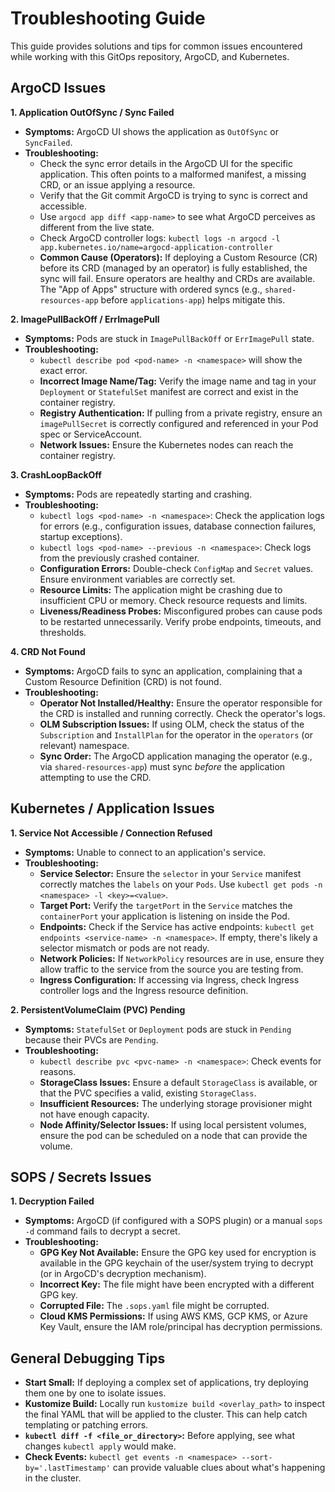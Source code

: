 # Troubleshooting Guide

This guide provides solutions and tips for common issues encountered while working with this GitOps repository, ArgoCD, and Kubernetes.

## ArgoCD Issues

**1. Application OutOfSync / Sync Failed**
   - **Symptoms:** ArgoCD UI shows the application as `OutOfSync` or `SyncFailed`.
   - **Troubleshooting:**
     - Check the sync error details in the ArgoCD UI for the specific application. This often points to a malformed manifest, a missing CRD, or an issue applying a resource.
     - Verify that the Git commit ArgoCD is trying to sync is correct and accessible.
     - Use `argocd app diff <app-name>` to see what ArgoCD perceives as different from the live state.
     - Check ArgoCD controller logs: `kubectl logs -n argocd -l app.kubernetes.io/name=argocd-application-controller`
     - **Common Cause (Operators):** If deploying a Custom Resource (CR) before its CRD (managed by an operator) is fully established, the sync will fail. Ensure operators are healthy and CRDs are available. The "App of Apps" structure with ordered syncs (e.g., `shared-resources-app` before `applications-app`) helps mitigate this.

**2. ImagePullBackOff / ErrImagePull**
   - **Symptoms:** Pods are stuck in `ImagePullBackOff` or `ErrImagePull` state.
   - **Troubleshooting:**
     - `kubectl describe pod <pod-name> -n <namespace>` will show the exact error.
     - **Incorrect Image Name/Tag:** Verify the image name and tag in your `Deployment` or `StatefulSet` manifest are correct and exist in the container registry.
     - **Registry Authentication:** If pulling from a private registry, ensure an `imagePullSecret` is correctly configured and referenced in your Pod spec or ServiceAccount.
     - **Network Issues:** Ensure the Kubernetes nodes can reach the container registry.

**3. CrashLoopBackOff**
   - **Symptoms:** Pods are repeatedly starting and crashing.
   - **Troubleshooting:**
     - `kubectl logs <pod-name> -n <namespace>`: Check the application logs for errors (e.g., configuration issues, database connection failures, startup exceptions).
     - `kubectl logs <pod-name> --previous -n <namespace>`: Check logs from the previously crashed container.
     - **Configuration Errors:** Double-check `ConfigMap` and `Secret` values. Ensure environment variables are correctly set.
     - **Resource Limits:** The application might be crashing due to insufficient CPU or memory. Check resource requests and limits.
     - **Liveness/Readiness Probes:** Misconfigured probes can cause pods to be restarted unnecessarily. Verify probe endpoints, timeouts, and thresholds.

**4. CRD Not Found**
   - **Symptoms:** ArgoCD fails to sync an application, complaining that a Custom Resource Definition (CRD) is not found.
   - **Troubleshooting:**
     - **Operator Not Installed/Healthy:** Ensure the operator responsible for the CRD is installed and running correctly. Check the operator's logs.
     - **OLM Subscription Issues:** If using OLM, check the status of the `Subscription` and `InstallPlan` for the operator in the `operators` (or relevant) namespace.
     - **Sync Order:** The ArgoCD application managing the operator (e.g., via `shared-resources-app`) must sync *before* the application attempting to use the CRD.

## Kubernetes / Application Issues

**1. Service Not Accessible / Connection Refused**
   - **Symptoms:** Unable to connect to an application's service.
   - **Troubleshooting:**
     - **Service Selector:** Ensure the `selector` in your `Service` manifest correctly matches the `labels` on your `Pods`. Use `kubectl get pods -n <namespace> -l <key>=<value>`.
     - **Target Port:** Verify the `targetPort` in the `Service` matches the `containerPort` your application is listening on inside the Pod.
     - **Endpoints:** Check if the Service has active endpoints: `kubectl get endpoints <service-name> -n <namespace>`. If empty, there's likely a selector mismatch or pods are not ready.
     - **Network Policies:** If `NetworkPolicy` resources are in use, ensure they allow traffic to the service from the source you are testing from.
     - **Ingress Configuration:** If accessing via Ingress, check Ingress controller logs and the Ingress resource definition.

**2. PersistentVolumeClaim (PVC) Pending**
   - **Symptoms:** `StatefulSet` or `Deployment` pods are stuck in `Pending` because their PVCs are `Pending`.
   - **Troubleshooting:**
     - `kubectl describe pvc <pvc-name> -n <namespace>`: Check events for reasons.
     - **StorageClass Issues:** Ensure a default `StorageClass` is available, or that the PVC specifies a valid, existing `StorageClass`.
     - **Insufficient Resources:** The underlying storage provisioner might not have enough capacity.
     - **Node Affinity/Selector Issues:** If using local persistent volumes, ensure the pod can be scheduled on a node that can provide the volume.

## SOPS / Secrets Issues

**1. Decryption Failed**
   - **Symptoms:** ArgoCD (if configured with a SOPS plugin) or a manual `sops -d` command fails to decrypt a secret.
   - **Troubleshooting:**
     - **GPG Key Not Available:** Ensure the GPG key used for encryption is available in the GPG keychain of the user/system trying to decrypt (or in ArgoCD's decryption mechanism).
     - **Incorrect Key:** The file might have been encrypted with a different GPG key.
     - **Corrupted File:** The `.sops.yaml` file might be corrupted.
     - **Cloud KMS Permissions:** If using AWS KMS, GCP KMS, or Azure Key Vault, ensure the IAM role/principal has decryption permissions.

## General Debugging Tips

-   **Start Small:** If deploying a complex set of applications, try deploying them one by one to isolate issues.
-   **Kustomize Build:** Locally run `kustomize build <overlay_path>` to inspect the final YAML that will be applied to the cluster. This can help catch templating or patching errors.
-   **`kubectl diff -f <file_or_directory>`:** Before applying, see what changes `kubectl apply` would make.
-   **Check Events:** `kubectl get events -n <namespace> --sort-by='.lastTimestamp'` can provide valuable clues about what's happening in the cluster.

